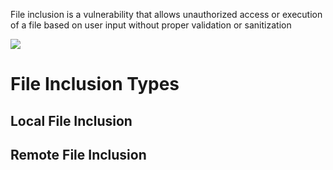 File inclusion is a vulnerability that allows unauthorized access or execution of a file based on user input without proper validation or sanitization

![](https://github.com/JonmarCorpuz/SecondBrain/blob/main/Assets/Whitespace.png)

# File Inclusion Types

## Local File Inclusion

## Remote File Inclusion

